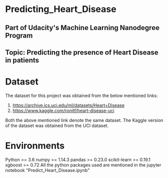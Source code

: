 # Predicting_Heart_Disease
## Part of Udacity's Machine Learning Nanodegree Program


## Topic: Predicting the presence of Heart Disease in patients

# Dataset
The dataset for this project was obtained from the below mentioned links:

1.	 https://archive.ics.uci.edu/ml/datasets/Heart+Disease
2.	https://www.kaggle.com/ronitf/heart-disease-uci

Both the above mentioned link denote the same dataset. 
The Kaggle version of the dataset was obtained from the UCI dataset. 


# Environments
Python >= 3.6
numpy >= 1.14.3
pandas >= 0.23.0
scikit-learn >= 0.19.1
xgboost == 0.72
All the python packages used are mentioned in the jupyter notebook "Predict_Heart_Disease.ipynb"



